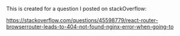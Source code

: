 This is created for a question I posted on stackOverflow:

https://stackoverflow.com/questions/45598779/react-router-browserrouter-leads-to-404-not-found-nginx-error-when-going-to